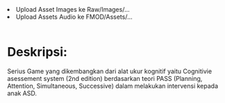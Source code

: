 <li>Upload Asset Images ke Raw/Images/...</li>
<li>Upload Assets Audio ke FMOD/Assets/...</li>
<br>
<h1>Deskripsi:</h1>
<p>Serius Game yang dikembangkan dari alat ukur kognitif yaitu Cognitivie asessement system (2nd edition) berdasarkan teori PASS (Planning, Attention, Simultaneous, Successive) dalam melakukan intervensi kepada anak ASD.</p>
